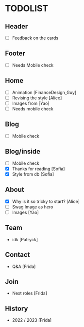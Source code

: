 # TODOLIST

## Header
- [ ] Feedback on the cards

## Footer
- [ ] Needs Mobile check

## Home
- [ ] Animation 				[FinanceDesign_Guy]
- [ ] Revising the style 		[Alice]
- [ ] Images from 				[Yao]
- [ ] Needs mobile check

## Blog
- [ ] Mobile check

## Blog/inside
- [ ] Mobile check
- [x] Thanks for reading 		[Sofia]
- [x] Style from db 			[Sofia]

## About
- [x] Why is it so tricky to start? [Alice]
- [ ] Swag Image as hero
- [ ] Images 					[Yao]

## Team
- idk							[Patryck]

## Contact
- Q&A 							[Frida]

## Join
- Next roles 					[Frida]

## History
- 2022 / 2023 					[Frida]